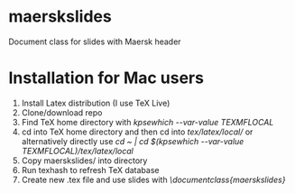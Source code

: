 # maerskslides
Document class for slides with Maersk header

# Installation for Mac users
1. Install Latex distribution (I use TeX Live)
2. Clone/download repo
3. Find TeX home directory with *kpsewhich --var-value TEXMFLOCAL* 
4. cd into TeX home directory and then cd into *tex/latex/local/* or alternatively directly use *cd ~ | cd $(kpsewhich --var-value TEXMFLOCAL)/tex/latex/local*
5. Copy maerskslides/ into directory
6. Run texhash to refresh TeX database
7. Create new .tex file and use slides with *\documentclass{maerskslides}*